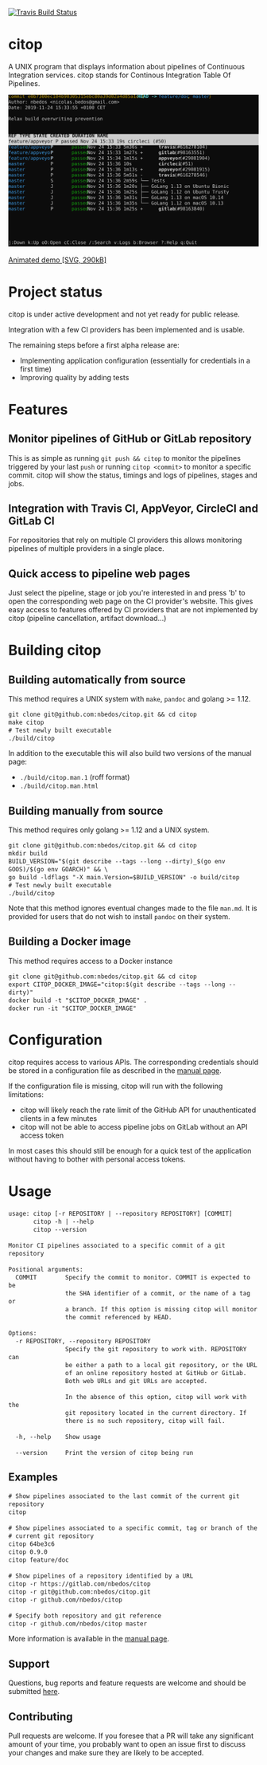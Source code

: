 [![Travis Build Status](https://travis-ci.org/nbedos/citop.svg?branch=master)](https://travis-ci.org/nbedos/citop/builds)

# citop
A UNIX program that displays information about pipelines of Continuous
Integration services. citop stands for Continous Integration Table Of Pipelines.

![User Interface](citop.svg)

[Animated demo \[SVG, 290kB\]](https://nbedos.github.io/citop/demo.svg)

# Project status
citop is under active development and not yet ready for public release.

Integration with a few CI providers has been implemented and is usable.

The remaining steps before a first alpha release are:
* Implementing application configuration (essentially for credentials in a first time)
* Improving quality by adding tests

# Features
## Monitor pipelines of GitHub or GitLab repository 
This is as simple as running `git push && citop` to monitor the pipelines triggered by your last
`push` or running `citop <commit>` to monitor a specific commit. citop will show the status, timings
and logs of pipelines, stages and jobs.

## Integration with Travis CI, AppVeyor, CircleCI and GitLab CI
For repositories that rely on multiple CI providers this allows monitoring pipelines of multiple
providers in a single place.

## Quick access to pipeline web pages
Just select the pipeline, stage or job you're interested in and press 'b' to open the corresponding
web page on the CI provider's website. This gives easy access to features offered by CI providers
that are not implemented by citop (pipeline cancellation, artifact download...)

# Building citop
## Building automatically from source
This method requires a UNIX system with `make`, `pandoc` and golang >= 1.12.
```shell
git clone git@github.com:nbedos/citop.git && cd citop
make citop
# Test newly built executable
./build/citop
```

In addition to the executable this will also build two versions of the manual page:
* `./build/citop.man.1` (roff format)
* `./build/citop.man.html`

## Building manually from source
This method requires only golang >= 1.12 and a UNIX system.
```shell
git clone git@github.com:nbedos/citop.git && cd citop
mkdir build
BUILD_VERSION="$(git describe --tags --long --dirty)_$(go env GOOS)/$(go env GOARCH)" && \
go build -ldflags "-X main.Version=$BUILD_VERSION" -o build/citop
# Test newly built executable
./build/citop
```

Note that this method ignores eventual changes made to the file `man.md`. It is provided for
users that do not wish to install `pandoc` on their system.

## Building a Docker image
This method requires access to a Docker instance
```shell
git clone git@github.com:nbedos/citop.git && cd citop
export CITOP_DOCKER_IMAGE="citop:$(git describe --tags --long --dirty)"
docker build -t "$CITOP_DOCKER_IMAGE" .
docker run -it "$CITOP_DOCKER_IMAGE"
```

# Configuration
citop requires access to various APIs. The corresponding credentials should be stored in a
configuration file as described in the [manual page](https://nbedos.github.io/citop/citop.man).

If the configuration file is missing, citop will run with the following limitations:
* citop will likely reach the rate limit of the GitHub API for unauthenticated clients in a few minutes
* citop will not be able to access pipeline jobs on GitLab without an API access token
    
In most cases this should still be enough for a quick test of the application without having to
bother with personal access tokens.

# Usage
```
usage: citop [-r REPOSITORY | --repository REPOSITORY] [COMMIT]
       citop -h | --help
       citop --version

Monitor CI pipelines associated to a specific commit of a git repository

Positional arguments:
  COMMIT        Specify the commit to monitor. COMMIT is expected to be
                the SHA identifier of a commit, or the name of a tag or
                a branch. If this option is missing citop will monitor
                the commit referenced by HEAD.

Options:
  -r REPOSITORY, --repository REPOSITORY
                Specify the git repository to work with. REPOSITORY can
                be either a path to a local git repository, or the URL
                of an online repository hosted at GitHub or GitLab.
                Both web URLs and git URLs are accepted.

                In the absence of this option, citop will work with the
                git repository located in the current directory. If
                there is no such repository, citop will fail.

  -h, --help    Show usage

  --version     Print the version of citop being run
```

## Examples
```shell
# Show pipelines associated to the last commit of the current git repository 
citop

# Show pipelines associated to a specific commit, tag or branch of the
# current git repository 
citop 64be3c6
citop 0.9.0
citop feature/doc

# Show pipelines of a repository identified by a URL
citop -r https://gitlab.com/nbedos/citop
citop -r git@github.com:nbedos/citop.git
citop -r github.com/nbedos/citop

# Specify both repository and git reference
citop -r github.com/nbedos/citop master
```

More information is available in the [manual page](https://nbedos.github.io/citop/citop.man).


## Support
Questions, bug reports and feature requests are welcome and should be submitted
[here](https://github.com/nbedos/citop/issues).

## Contributing
Pull requests are welcome. If you foresee that a PR will take any significant amount of your time,
you probably want to open an issue first to discuss your changes and make sure they are
likely to be accepted.
